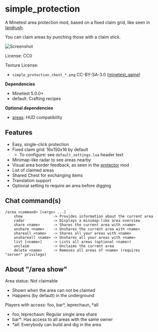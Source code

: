 simple_protection
=================

A Minetest area protection mod, based on a fixed claim grid,
like seen in [landrush](https://github.com/Bremaweb/landrush).

You can claim areas by punching those with a claim stick.

![Screenshot](https://raw.githubusercontent.com/SmallJoker/simple_protection/master/screenshot.png)


License: CC0

Texture License:
- `simple_protection_chest_*.png` CC-BY-SA-3.0 ([minetest_game](https://content.minetest.net/packages/Minetest/minetest_game/))

**Dependencies**
- Minetest 5.0.0+
- default: Crafting recipes

**Optional dependencies**
- [areas](https://github.com/ShadowNinja/areas): HUD compatibility


Features
--------

- Easy, single-click protection
- Fixed claim grid: 16x150x16 by default
	- To configure: see `default_settings.lua` header text
- Minimap-like radar to see areas nearby
- Visual area border feedback, as seen in the [protector](https://github.com/tenplus1/protector) mod
- List of claimed areas
- Shared Chest for exchanging items
- Translation support
- Optional setting to require an area before digging


Chat command(s)
--------------

```
/area <command> [<args> ...]
	show              -> Provides information about the current area
	radar             -> Displays a minimap-like area overview
	share <name>      -> Shares the current area with <name>
	unshare <name>    -> Unshares the current area with <name>
	shareall <name>   -> Shares all your areas with <name>
	unshareall <name> -> Unshares all your areas with <name>
	list [<name>]     -> Lists all areas (optional <name>)
	unclaim           -> Unclaims the current area
	delete <name>     -> Removes all areas of <name> (requires "server" privilege)
```


About "/area show"
------------------

Area status: Not claimable
- Shown when the area can not be claimed
- Happens (by default) in the underground

Players with access: foo, bar*, leprechaun, *all
- foo, leprechaun: Regular single area share
- bar*: Has access to all areas with the same owner
- *all: Everybody can build and dig in the area
